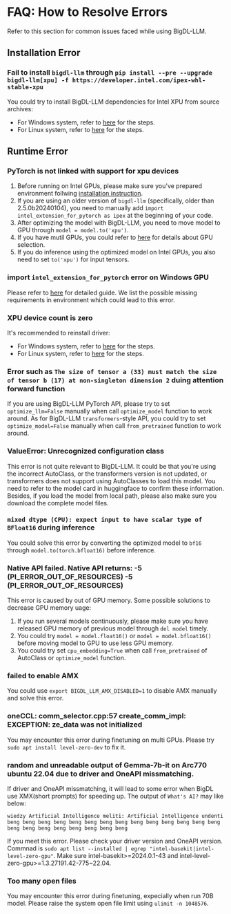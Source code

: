 # FAQ: How to Resolve Errors

Refer to this section for common issues faced while using BigDL-LLM.

## Installation Error

### Fail to install `bigdl-llm` through `pip install --pre --upgrade bigdl-llm[xpu] -f https://developer.intel.com/ipex-whl-stable-xpu`

You could try to install BigDL-LLM dependencies for Intel XPU from source archives:
- For Windows system, refer to [here](https://bigdl.readthedocs.io/en/latest/doc/LLM/Overview/install_gpu.html#install-bigdl-llm-from-wheel) for the steps.
- For Linux system, refer to [here](https://bigdl.readthedocs.io/en/latest/doc/LLM/Overview/install_gpu.html#id3) for the steps.


## Runtime Error

### PyTorch is not linked with support for xpu devices

1. Before running on Intel GPUs, please make sure you've prepared environment follwing [installation instruction](https://bigdl.readthedocs.io/en/latest/doc/LLM/Overview/install_gpu.html).
2. If you are using an older version of `bigdl-llm` (specifically, older than 2.5.0b20240104), you need to manually add `import intel_extension_for_pytorch as ipex` at the beginning of your code.
3. After optimizing the model with BigDL-LLM, you need to move model to GPU through `model = model.to('xpu')`.
4. If you have mutil GPUs, you could refer to [here](https://bigdl.readthedocs.io/en/latest/doc/LLM/Overview/KeyFeatures/multi_gpus_selection.html) for details about GPU selection.
5. If you do inference using the optimized model on Intel GPUs, you also need to set `to('xpu')` for input tensors.

### import `intel_extension_for_pytorch` error on Windows GPU

Please refer to [here](https://bigdl.readthedocs.io/en/latest/doc/LLM/Overview/install_gpu.html#error-loading-intel-extension-for-pytorch) for detailed guide. We list the possible missing requirements in environment which could lead to this error.

### XPU device count is zero

It's recommended to reinstall driver:
- For Windows system, refer to [here](https://bigdl.readthedocs.io/en/latest/doc/LLM/Overview/install_gpu.html#prerequisites) for the steps.
- For Linux system, refer to [here](https://bigdl.readthedocs.io/en/latest/doc/LLM/Overview/install_gpu.html#id1) for the steps.

### Error such as `The size of tensor a (33) must match the size of tensor b (17) at non-singleton dimension 2` duing attention forward function

If you are using BigDL-LLM PyTorch API, please try to set `optimize_llm=False` manually when call `optimize_model` function to work around. As for BigDL-LLM `transformers`-style API, you could try to set `optimize_model=False` manually when call `from_pretrained` function to work around.

### ValueError: Unrecognized configuration class

This error is not quite relevant to BigDL-LLM. It could be that you're using the incorrect AutoClass, or the transformers version is not updated, or transformers does not support using AutoClasses to load this model. You need to refer to the model card in huggingface to confirm these information. Besides, if you load the model from local path, please also make sure you download the complete model files.

### `mixed dtype (CPU): expect input to have scalar type of BFloat16` during inference

You could solve this error by converting the optimized model to `bf16` through `model.to(torch.bfloat16)` before inference.

### Native API failed. Native API returns: -5 (PI_ERROR_OUT_OF_RESOURCES) -5 (PI_ERROR_OUT_OF_RESOURCES)

This error is caused by out of GPU memory. Some possible solutions to decrease GPU memory uage:
1. If you run several models continuously, please make sure you have released GPU memory of previous model through `del model` timely.
2. You could try `model = model.float16()` or `model = model.bfloat16()` before moving model to GPU to use less GPU memory.
3. You could try set `cpu_embedding=True` when call `from_pretrained` of AutoClass or `optimize_model` function.

### failed to enable AMX

You could use `export BIGDL_LLM_AMX_DISABLED=1` to disable AMX manually and solve this error.

### oneCCL: comm_selector.cpp:57 create_comm_impl: EXCEPTION: ze_data was not initialized

You may encounter this error during finetuning on multi GPUs. Please try `sudo apt install level-zero-dev` to fix it.

### random and unreadable output of Gemma-7b-it on Arc770 ubuntu 22.04 due to driver and OneAPI missmatching.

If driver and OneAPI missmatching, it will lead to some error when BigDL use XMX(short prompts) for speeding up.
The output of `What's AI?` may like below:
```
wiedzy Artificial Intelligence meliti: Artificial Intelligence undenti beng beng beng beng beng beng beng beng beng beng beng beng beng beng beng beng beng beng beng beng beng beng
```
If you meet this error. Please check your driver version and OneAPI version. Commnad is `sudo apt list --installed | egrep "intel-basekit|intel-level-zero-gpu"`. 
Make sure intel-basekit>=2024.0.1-43 and intel-level-zero-gpu>=1.3.27191.42-775~22.04.

### Too many open files

You may encounter this error during finetuning, expecially when run 70B model. Please raise the system open file limit using `ulimit -n 1048576`.
